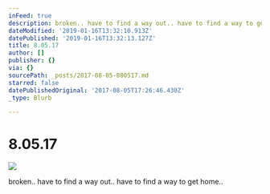 ```yaml
---
inFeed: true
description: broken.. have to find a way out.. have to find a way to get home..
dateModified: '2019-01-16T13:32:10.913Z'
datePublished: '2019-01-16T13:32:13.127Z'
title: 8.05.17
author: []
publisher: {}
via: {}
sourcePath: _posts/2017-08-05-080517.md
starred: false
datePublishedOriginal: '2017-08-05T17:26:46.430Z'
_type: Blurb

---
```

# 8.05.17
![](https://the-grid-user-content.s3-us-west-2.amazonaws.com/9220b7f6-5c65-46d9-a431-4c50e2d7d363.jpg)

broken.. have to find a way out.. have to find a way to get home..